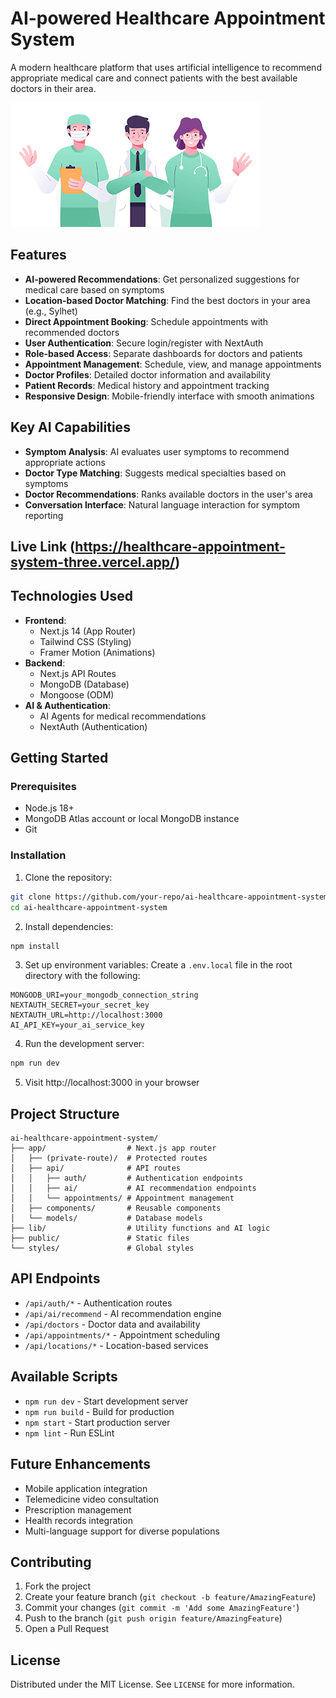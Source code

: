 # AI-powered Healthcare Appointment System

A modern healthcare platform that uses artificial intelligence to recommend appropriate medical care and connect patients with the best available doctors in their area.

![System Preview](public/welcome.png)

## Features

- **AI-powered Recommendations**: Get personalized suggestions for medical care based on symptoms
- **Location-based Doctor Matching**: Find the best doctors in your area (e.g., Sylhet)
- **Direct Appointment Booking**: Schedule appointments with recommended doctors
- **User Authentication**: Secure login/register with NextAuth
- **Role-based Access**: Separate dashboards for doctors and patients
- **Appointment Management**: Schedule, view, and manage appointments
- **Doctor Profiles**: Detailed doctor information and availability
- **Patient Records**: Medical history and appointment tracking
- **Responsive Design**: Mobile-friendly interface with smooth animations

## Key AI Capabilities

- **Symptom Analysis**: AI evaluates user symptoms to recommend appropriate actions
- **Doctor Type Matching**: Suggests medical specialties based on symptoms
- **Doctor Recommendations**: Ranks available doctors in the user's area
- **Conversation Interface**: Natural language interaction for symptom reporting

## Live Link (https://healthcare-appointment-system-three.vercel.app/)

## Technologies Used

- **Frontend**:
  - Next.js 14 (App Router)
  - Tailwind CSS (Styling)
  - Framer Motion (Animations)
- **Backend**:
  - Next.js API Routes
  - MongoDB (Database)
  - Mongoose (ODM)
- **AI & Authentication**:
  - AI Agents for medical recommendations
  - NextAuth (Authentication)

## Getting Started

### Prerequisites

- Node.js 18+
- MongoDB Atlas account or local MongoDB instance
- Git

### Installation

1. Clone the repository:

```bash
git clone https://github.com/your-repo/ai-healthcare-appointment-system.git
cd ai-healthcare-appointment-system
```

2. Install dependencies:

```bash
npm install
```

3. Set up environment variables:
   Create a `.env.local` file in the root directory with the following:

```env
MONGODB_URI=your_mongodb_connection_string
NEXTAUTH_SECRET=your_secret_key
NEXTAUTH_URL=http://localhost:3000
AI_API_KEY=your_ai_service_key
```

4. Run the development server:

```bash
npm run dev
```

5. Visit http://localhost:3000 in your browser

## Project Structure

```
ai-healthcare-appointment-system/
├── app/                  # Next.js app router
│   ├── (private-route)/  # Protected routes
│   ├── api/              # API routes
│   │   ├── auth/         # Authentication endpoints
│   │   ├── ai/           # AI recommendation endpoints
│   │   └── appointments/ # Appointment management
│   ├── components/       # Reusable components
│   └── models/           # Database models
├── lib/                  # Utility functions and AI logic
├── public/               # Static files
└── styles/               # Global styles
```

## API Endpoints

- `/api/auth/*` - Authentication routes
- `/api/ai/recommend` - AI recommendation engine
- `/api/doctors` - Doctor data and availability
- `/api/appointments/*` - Appointment scheduling
- `/api/locations/*` - Location-based services

## Available Scripts

- `npm run dev` - Start development server
- `npm run build` - Build for production
- `npm start` - Start production server
- `npm lint` - Run ESLint

## Future Enhancements

- Mobile application integration
- Telemedicine video consultation
- Prescription management
- Health records integration
- Multi-language support for diverse populations

## Contributing

1. Fork the project
2. Create your feature branch (`git checkout -b feature/AmazingFeature`)
3. Commit your changes (`git commit -m 'Add some AmazingFeature'`)
4. Push to the branch (`git push origin feature/AmazingFeature`)
5. Open a Pull Request

## License

Distributed under the MIT License. See `LICENSE` for more information.
